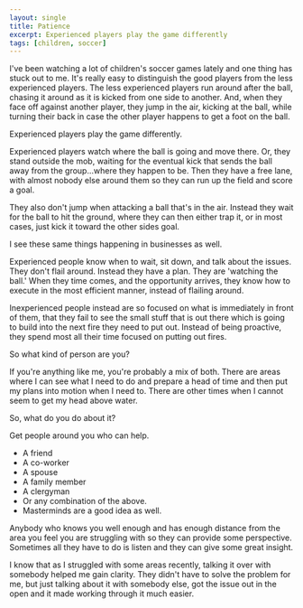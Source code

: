 ```yaml
---
layout: single
title: Patience
excerpt: Experienced players play the game differently
tags: [children, soccer]
---
```

I've been watching a lot of children's soccer games lately and one thing has stuck out to me. It's really easy to distinguish the good players from the less experienced players. The less experienced players run around after the ball, chasing it around as it is kicked from one side to another. And, when they face off against another player, they jump in the air, kicking at the ball, while turning their back in case the other player happens to get a foot on the ball.

Experienced players play the game differently.

Experienced players watch where the ball is going and move there. Or, they stand outside the mob, waiting for the eventual kick that sends the ball away from the group...where they happen to be. Then they have a free lane, with almost nobody else around them so they can run up the field and score a goal.

They also don't jump when attacking a ball that's in the air. Instead they wait for the ball to hit the ground, where they can then either trap it, or in most cases, just kick it toward the other sides goal.

I see these same things happening in businesses as well.

Experienced people know when to wait, sit down, and talk about the issues. They don't flail around. Instead they have a plan. They are 'watching the ball.' When they time comes, and the opportunity arrives, they know how to execute in the most efficient manner, instead of flailing around.

Inexperienced people instead are so focused on what is immediately in front of them, that they fail to see the small stuff that is out there which is going to build into the next fire they need to put out. Instead of being proactive, they spend most all their time focused on putting out fires.

So what kind of person are you?

If you're anything like me, you're probably a mix of both. There are areas where I can see what I need to do and prepare a head of time and then put my plans into motion when I need to. There are other times when I cannot seem to get my head above water.

So, what do you do about it?

Get people around you who can help.

 - A friend
 - A co-worker
 - A spouse
 - A family member
 - A clergyman
 - Or any combination of the above.
 - Masterminds are a good idea as well.

Anybody who knows you well enough and has enough distance from the area you feel you are struggling with so they can provide some perspective. Sometimes all they have to do is listen and they can give some great insight.

I know that as I struggled with some areas recently, talking it over with somebody helped me gain clarity. They didn't have to solve the problem for me, but just talking about it with somebody else, got the issue out in the open and it made working through it much easier.
